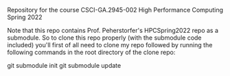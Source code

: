 Repository for the course CSCI-GA.2945-002 High Performance Computing Spring 2022

Note that this repo contains Prof. Peherstorfer's HPCSpring2022 repo as a submodule. So to clone this repo properly (with the submodule code included) you'll first of all need to clone my repo followed by running the following commands in the root directory of the clone repo:

git submodule init
git submodule update 
